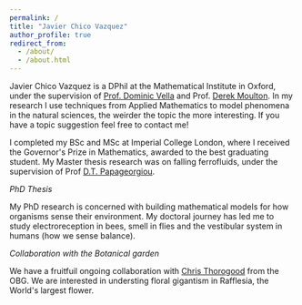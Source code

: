 ```yaml
---
permalink: /
title: "Javier Chico Vazquez"
author_profile: true
redirect_from: 
  - /about/
  - /about.html
---
```


Javier Chico Vazquez is a DPhil at the Mathematical Institute in Oxford, under the supervision of [Prof. Dominic Vella](https://people.maths.ox.ac.uk/vella/) and Prof. [Derek Moulton](https://people.maths.ox.ac.uk/moulton/). In my research I use techniques from Applied Mathematics to model phenomena in the natural sciences, the weirder the topic the more interesting. If you have a topic suggestion feel free to contact me!

I completed my BSc and MSc at Imperial College London, where I received the Governor's Prize in Mathematics, awarded to the best graduating student. My Master thesis research was on falling ferrofluids, under the supervision of Prof [D.T. Papageorgiou](https://profiles.imperial.ac.uk/d.papageorgiou). 

*PhD Thesis*

My PhD research is concerned with building mathematical models for how organisms sense their environment. My doctoral journey has led me to study electroreception in bees, smell in flies and the vestibular system in humans (how we sense balance). 

*Collaboration with the Botanical garden*

We have a fruitfuil ongoing collaboration with [Chris Thorogood](https://www.obga.ox.ac.uk/people/chris-thorogood) from the OBG. We are interested in understing floral gigantism in Rafflesia, the World's largest flower. 

